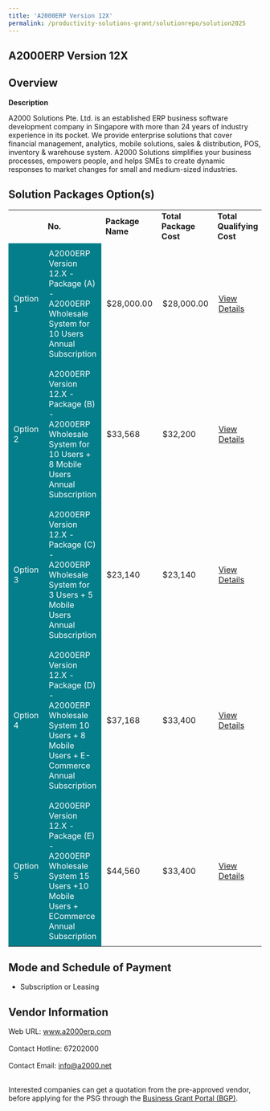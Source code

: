 ```yaml
---
title: 'A2000ERP Version 12X'
permalink: /productivity-solutions-grant/solutionrepo/solution2025
---
```


## A2000ERP Version 12X

## Overview

**Description**

A2000 Solutions Pte. Ltd. is an established ERP business software development company in Singapore with more than 24 years of industry experience in its pocket. We provide enterprise solutions that cover financial management, analytics, mobile solutions, sales & distribution, POS, inventory & warehouse system. A2000 Solutions simplifies your business processes, empowers people, and helps SMEs to create dynamic responses to market changes for small and medium-sized industries.

## Solution Packages Option(s)

<table>
<th>
<td><b>No.</b></td>
<td><b>Package Name</b></td>
<td><b>Total Package Cost</b></td>
<td><b>Total Qualifying Cost</b></td>
<td><b>Solution Details</b></td>
</th>
<tr>
<td style='padding: 10px; background-color: #037E8A; color: #FFFFFF;'>Option 1</td>
<td style='padding: 10px; background-color: #037E8A; color: #FFFFFF;'>A2000ERP Version 12.X - Package (A) - A2000ERP Wholesale System for 10 Users Annual Subscription</td>
<td style='padding: 10px;'>$28,000.00</td>
<td style='padding: 10px;'>$28,000.00</td>
<td style='padding: 10px;'><a href='https://www.gobusiness.gov.sg/images/psg/Desensitised_A2000_ERP_Annex_3_CR_wef_21_Oct_21_Part_1.pdf' target='_blank'>View Details</a></td>
</tr>
<tr>
<td style='padding: 10px; background-color: #037E8A; color: #FFFFFF;'>Option 2</td>
<td style='padding: 10px; background-color: #037E8A; color: #FFFFFF;'>A2000ERP Version 12.X - Package (B) - A2000ERP Wholesale System for 10 Users + 8 Mobile Users Annual Subscription</td>
<td style='padding: 10px;'>$33,568</td>
<td style='padding: 10px;'>$32,200</td>
<td style='padding: 10px;'><a href='https://www.gobusiness.gov.sg/images/psg/Desensitised_A2000_ERP_Annex_3_CR_wef_21_Oct_21_Part_2.pdf' target='_blank'>View Details</a></td>
</tr>
<tr>
<td style='padding: 10px; background-color: #037E8A; color: #FFFFFF;'>Option 3</td>
<td style='padding: 10px; background-color: #037E8A; color: #FFFFFF;'>A2000ERP Version 12.X - Package (C) - A2000ERP Wholesale System for 3 Users + 5 Mobile Users Annual Subscription</td>
<td style='padding: 10px;'>$23,140</td>
<td style='padding: 10px;'>$23,140</td>
<td style='padding: 10px;'><a href='https://www.gobusiness.gov.sg/images/psg/Desensitised_A2000_ERP_Annex_3_CR_wef_21_Oct_21_Part_3.pdf' target='_blank'>View Details</a></td>
</tr>
<tr>
<td style='padding: 10px; background-color: #037E8A; color: #FFFFFF;'>Option 4</td>
<td style='padding: 10px; background-color: #037E8A; color: #FFFFFF;'>A2000ERP Version 12.X - Package (D) - A2000ERP Wholesale System 10 Users + 8 Mobile Users + E-Commerce Annual Subscription</td>
<td style='padding: 10px;'>$37,168</td>
<td style='padding: 10px;'>$33,400</td>
<td style='padding: 10px;'><a href='https://www.gobusiness.gov.sg/images/psg/Desensitised_A2000_ERP_Annex_3_CR_wef_21_Oct_21_Part_4.pdf' target='_blank'>View Details</a></td>
</tr>
<tr>
<td style='padding: 10px; background-color: #037E8A; color: #FFFFFF;'>Option 5</td>
<td style='padding: 10px; background-color: #037E8A; color: #FFFFFF;'>A2000ERP Version 12.X - Package (E) - A2000ERP Wholesale System 15 Users +10 Mobile Users + ECommerce Annual Subscription</td>
<td style='padding: 10px;'>$44,560</td>
<td style='padding: 10px;'>$33,400</td>
<td style='padding: 10px;'><a href='https://www.gobusiness.gov.sg/images/psg/Desensitised_A2000_ERP_Annex_3_CR_wef_21_Oct_21_Part_5.pdf' target='_blank'>View Details</a></td>
</tr>
</table>

## Mode and Schedule of Payment

 - Subscription or Leasing

## Vendor Information

 Web URL: www.a2000erp.com <br><br>Contact Hotline: 67202000 <br><br>Contact Email: info@a2000.net <br><br>

Interested companies can get a quotation from the pre-approved vendor, before applying for the PSG through the <a href='https://www.businessgrants.gov.sg/' target='_blank' rel='noopener'>Business Grant Portal (BGP)</a>.

<script src="/jquery/resize-tables.js"></script>
